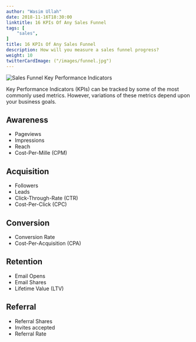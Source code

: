 ```yaml
---
author: "Wasim Ullah"
date: 2018-11-16T18:30:00
linktitle: 16 KPIs Of Any Sales Funnel
tags: [
    "sales",
]
title: 16 KPIs Of Any Sales Funnel
description: How will you measure a sales funnel progress?
weight: 10
twitterCardImage: ("/images/funnel.jpg")
---
```


![Sales Funnel Key Performance Indicators](/images/funnel.jpg)



Key Performance Indicators (KPIs) can be tracked by some of the most commonly used metrics. However, variations of these metrics depend upon your business goals.

## Awareness
<ul>
  <li>Pageviews</li>
  <li>Impressions</li>
  <li>Reach</li>
  <li>Cost-Per-Mille (CPM)</li>
</ul>  

## Acquisition
<ul>
  <li>Followers</li>
  <li>Leads</li>
  <li>Click-Through-Rate (CTR)</li>
  <li>Cost-Per-Click (CPC)</li>
</ul>  

## Conversion
<ul>
  <li>Conversion Rate</li>
  <li>Cost-Per-Acquisition (CPA)</li>
</ul>

## Retention
<ul>
  <li>Email Opens</li>
  <li>Email Shares</li>
  <li>Lifetime Value (LTV)</li>
</ul>

## Referral
<ul>
  <li>Referral Shares</li>
  <li>Invites accepted</li>
  <li>Referral Rate</li>
</ul>  

